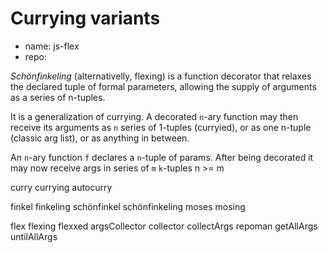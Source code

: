 # Currying variants

* name: js-flex
* repo: 


*Schönfinkeling* (alternativelly, flexing) is a function decorator that relaxes the declared tuple of formal parameters, allowing the supply of arguments as a series of n-tuples.

It is a generalization of currying. A decorated `n`-ary function may then receive its arguments as `n` series of 1-tuples (curryied), or as one n-tuple (classic arg list), or as anything in between.

An `n`-ary function `f` declares a `n`-tuple of params. 
After being decorated it may now receive args in series of 
`m` `k`-tuples n >= m


curry
currying
autocurry

finkel
finkeling
schönfinkel
schönfinkeling
moses
mosing


flex
flexing
flexxed
argsCollector
collector
collectArgs
repoman
getAllArgs
untilAllArgs
